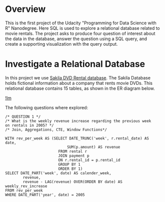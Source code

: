 # Overview

This is the first project of the Udacity "Programming for Data Science with R" Nanodegree. Here SQL is used to explore a relational database related to movie rentals. The project asks to produce four question of interest about the data in the database, answer the question using a SQL query, and create a supporting visualization with the query output.

# Investigate a Relational Database

In this project we use [Sakila DVD Rental database](https://www.postgresqltutorial.com/postgresql-sample-database/). The Sakila Database holds fictional information about a company that rents movie DVDs. This relational database contains 15 tables, as shown in the ER diagram below.

[!Im](dvd-rental-sample-database-diagram.png)

The following questions where explored:

```
/* QUESTION 1 */
/* What is the weekly revenue increase regarding the previous week 
on rentals in 2005? */
/* Join, Aggregations, CTE, Window Functions*/

WITH rev_per_week AS (SELECT DATE_TRUNC('week', r.rental_date) AS date, 
				            SUM(p.amount) AS revenue
			            FROM rental r
			            JOIN payment p
			            ON r.rental_id = p.rental_id
			            GROUP BY 1
			            ORDER BY 1)
SELECT DATE_PART('week', date) AS calender_week,
	    revenue, 
	    revenue - LAG(revenue) OVER(ORDER BY date) AS weekly_rev_increase
FROM rev_per_week
WHERE DATE_PART('year', date) = 2005
```


